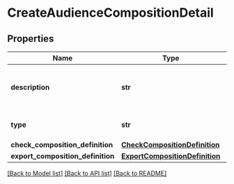 # CreateAudienceCompositionDetail

## Properties
Name | Type | Description | Notes
------------ | ------------- | ------------- | -------------
**description** | **str** | The description to use for the new composition | 
**type** | **str** | The type of this composition | 
**check_composition_definition** | [**CheckCompositionDefinition**](CheckCompositionDefinition.md) |  | [optional] 
**export_composition_definition** | [**ExportCompositionDefinition**](ExportCompositionDefinition.md) |  | [optional] 

[[Back to Model list]](../README.md#documentation-for-models) [[Back to API list]](../README.md#documentation-for-api-endpoints) [[Back to README]](../README.md)


